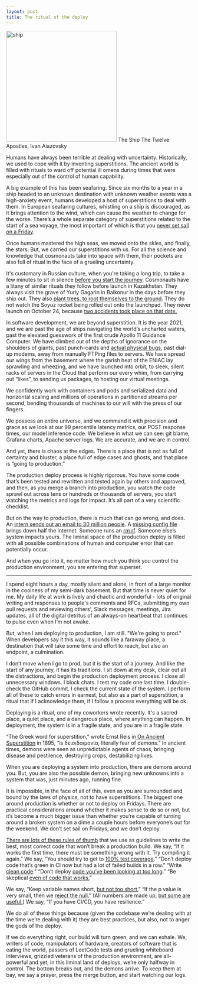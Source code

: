 ```yaml
---
layout: post
title: The ritual of the deploy
---
```


<meta name="twitter:card" content="summary">
<meta name="twitter:site" content="@vboykis">
<meta name="twitter:creator" content="@vboykis">
<meta name="twitter:title" content="The ritual of the deploy">
<meta name="twitter:description" content="We are powerful with our computers and also powerless against them">
<meta name="twitter:image" content="https://raw.githubusercontent.com/veekaybee/veekaybee.github.io/master/images/ship.png">


<img src="https://raw.githubusercontent.com/veekaybee/veekaybee.github.io/master/images/ship.png" alt="ship" width="300px"/>
The Ship The Twelve Apostles, Ivan Aiazovsky

Humans have always been terrible at dealing with uncertainty. Historically, we used to cope with it by inventing superstitions. The ancient world is filled with rituals to ward off potential ill omens during times that were especially out of the control of human capability.

A big example of this has been seafaring. Since six months to a year in a ship headed to an unknown destination with unknown weather events was a high-anxiety event, humans developed a host of superstitions to deal with them. In European seafaring cultures, whistling on a ship is discouraged, as it brings attention to the wind, which can cause the weather to change for the worse. There’s a whole separate category of superstitions related to the start of a sea voyage, the most important of which is that you [never set sail on a Friday](https://dtmag.com/thelibrary/seafaring-superstitions-marine-myth-rituals-explored/). 

Once humans mastered the high seas, we moved onto the skies, and finally, the stars.  But, we carried our superstitions with us. For all the science and knowledge that cosmonauts take into space with them, their pockets are also full of ritual in the face of a grueling uncertainty. 

It's customary in Russian culture, when you're taking a long trip, to take a few minutes to sit in silence [before you start the journey](https://realrussia.co.uk/Blog/top-5-russian-superstitions-you-should-know-about-3065). Cosmonauts have a litany of similar rituals they follow before launch in Kazakhstan. They always visit the grave of Yuriy Gagarin in Baikonur in the days before they ship out. They also[ plant trees, to root themselves to the ground](https://www.atlasobscura.com/articles/cosmonaut-hotel-tree-grove). They do not watch the Soyuz rocket being rolled out onto the launchpad. They never launch on October 24, because [two accidents took place on that date.](http://www.esa.int/About_Us/ESA_history/50_years_of_humans_in_space/Gagarin_s_traditions ) 

In software development, we are beyond superstition. It is the year 2021, and we are past the age of ships navigating the world’s uncharted waters, past the elevated guesswork of the first crude Apollo 11 Guidance Computer. We have climbed out of the depths of ignorance on the shoulders of giants, past punch-cards and [actual physical bugs](https://www.atlasobscura.com/places/grace-hoppers-bug), past dial-up modems, away from manually FTPing files to servers. We have  spread our wings from the basement where the garish heat of the ENIAC lay sprawling and wheezing, and we have launched into orbit, to sleek, silent racks of servers in the Cloud that perform our every whim, from carrying out “likes”, to sending us packages, to hosting our virtual meetings. 

We confidently work with containers and pods and serialized data and horizontal scaling and millions of operations in partitioned streams per second, bending thousands of machines to our will with the press of our fingers. 

We possess an entire universe, and we command it with precision and grace as we look at our 99 percentile latency metrics, our POST response times, our model inference code.  We believe in what we can see: git blame, Grafana charts, Apache server logs. We are accurate, and we are in control. 

And yet, there is chaos at the edges. There is a place that is not as full of certainty and bluster, a place full of edge cases and ghosts, and that place is “going to production.”

The production deploy process is highly rigorous. You have some code that’s been tested and rewritten and tested again by others and approved, and then, as you merge a branch into production, you watch the code sprawl out across tens or hundreds or thousands of servers, you start watching the metrics and logs for impact. It’s all part of a very scientific checklist. 

But on the way to production,  there is much that can go wrong, and does. An [intern sends out an email to 30 million people](https://www.bleepingcomputer.com/news/technology/hbo-max-blames-mistaken-integration-test-email-on-an-intern/). A [missing config file](https://www.fastly.com/blog/summary-of-june-8-outage) brings down half the internet. Someone runs an [rm rf](https://twitter.com/vboykis/status/1406039229520613382). Someone else’s system impacts yours. The liminal space of the production deploy is filled with all possible combinations of human and computer error that can potentially occur. 

And when you go into it, no matter how much you think you control the production environment, you are entering that superset. 

---

I spend eight hours a day, mostly silent and alone, in front of a large monitor in the coolness of my semi-dark basement. But that time is never quiet for me. My daily life at work is lively and chaotic and wonderful - lots of original writing and responses to people's comments and RFCs, submitting my own pull requests and reviewing others', Slack messages, meetings, Jira updates, all of the digital detritus of an always-on heartbeat that continues to pulse even when I’m not awake.

But, when I am deploying to production, I am still.    "We're going to prod."  When developers say it this way, it sounds like a faraway place, a destination that will take some time and effort to reach, but also an endpoint, a culmination.

I don’t move when I go to prod, but it is the start of a journey. And like the start of any journey, it has its traditions. I sit down at my desk, clear out all the distractions, and begin the production deployment process. I close all unnecessary windows. I block chats. I test my code one last time. I double-check the GitHub commit. I check the current state of the system. I perform all of these to catch errors in earnest, but also as a part of superstition, a ritual that if I acknowledge them, if I follow a process everything will be ok. 

Deploying is a ritual, one of my coworkers wrote recently. It's a sacred place, a quiet place, and a dangerous place, where anything can happen. In deployment, the system is in a fragile state, and you are in a fragile state.

“The Greek word for superstition,” wrote Ernst Reis in[ On Ancient Superstition](https://www.jstor.org/stable/pdf/2935693.pdf?refreqid=excelsior%3Aa4463bfc46a8506b2d9e157aebe2aa1e) in 1895, “is δεισιδαιμονία, literally fear of demons.”  In ancient times, demons were seen as unpredictable agents of chaos, bringing disease and pestilence, destroying crops, destabilizing lives. 

When you are deploying a system into production, there are demons around you. But,  you are also the possible demon, bringing new unknowns into a system that was, just minutes ago, running fine. 

It is impossible, in the face of all of this, even as you are surrounded and bound by the laws of physics, not to have superstitions. The biggest one around production is whether or not to deploy on Fridays. There are practical considerations around whether it makes sense to do so or not, but it’s become a much bigger issue than whether you’re capable of turning around a broken system on a dime a couple hours before everyone’s out for the weekend. We don’t set sail on Fridays, and we don’t deploy. 

[There are lots of these rules of thumb](https://twitter.com/vboykis/status/1406643329664757760) that we use as guidelines to write the best, most correct code that won’t break a production build.  We say, “If it works the first time, there must be something wrong with it. Try compiling it again.” We say, “You should try to get to [100% test coverage](https://stackoverflow.com/questions/1475520/unit-testing-code-coverage-do-you-have-100-coverage).”  “Don’t deploy code that’s green in CI now but had a lot of failed builds in a row.”  “Write [clean code](https://gist.github.com/wojteklu/73c6914cc446146b8b533c0988cf8d29).” “Don’t deploy [code you’ve been looking at too long](https://flatironschool.com/blog/best-coding-advice-ever-got-take-break).” “Be skeptical [even of code that works.](https://twitter.com/lefft/status/1406648341140697089?s=20)” 

We say, “Keep variable names short, [but not too short.](https://wiki.c2.com/?GoodVariableNames)” “If the p value is very small, then we [reject the null](https://journals.plos.org/plosbiology/article?id=10.1371/journal.pbio.1002106).” (All numbers are made up, [but some are useful.](https://vicki.substack.com/p/all-numbers-are-made-up-some-are)) We say, “If you have CI/CD, you have resilience.”

We do all of these things because (given the codebase we’re dealing with at the time we’re dealing with it) they are best practices, but also, not to anger the gods of the deploy. 

If we do everything right, our build will turn green, and we can exhale.  We, writers of code, manipulators of hardware, creators of software that is eating the world, passers of LeetCode tests and grueling whiteboard interviews, grizzled veterans of the production environment, are all-powerful and yet, in this liminal land of deploys, we’re only halfway in control. The bottom breaks out, and the demons arrive. To keep them at bay, we say a prayer, press the merge button, and start watching our logs. 
